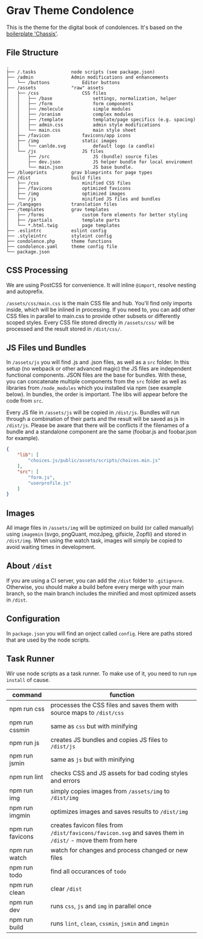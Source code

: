 # Grav Theme Condolence

This is the theme for the digital book of condolences. It's based on the [boilerplate 'Chassis'](https://github.com/bitstarr/grav-theme-chassis).

## File Structure

````
.
├── /.tasks             node scripts (see package.json)
├── /admin              Admin modifications and enhancements
│   └── /buttons            Editor buttons
├── /assets             "raw" assets
│   ├── /css                CSS files
│   │   ├── /base               settings, normalization, helper
│   │   ├── /form               form components
│   │   ├── /molecule           simple modules
│   │   ├── /oranism            complex modules
│   │   ├── /template           template/page specifics (e.g. spacing)
│   │   ├── admin.css           admin style modifications
│   │   └── main.css            main style sheet
│   ├── /favicon            favicons/app icons
│   ├── /img                static images
│   │   └── canlde.svg          default logo (a candle)
│   └── /js                 JS files
│       ├── /src                JS (bundle) source files
│       ├── dev.json            JS helper bundle for local enviroment
│       └── main.json           JS base bundle.
├── /blueprints         grav blueprints for page types
├── /dist               build files
│   ├── /css                minified CSS files
│   ├── /favicons           optimized favicons
│   ├── /img                optimized images
│   └── /js                 minified JS files and bundles
├── /langages           translation files
├── /templates          grav templates
│   ├── /forms              custom form elements for better styling
│   ├── /partials           template parts
│   └── *.html.twig         page templates
├── .eslintrc           eslint config
├── .styleintrc         styleint config
├── condolence.php      theme functions
├── condolence.yaml     theme config file
└── package.json
````

## CSS Processing

We are using PostCSS for convenience. It will inline `@import`, resolve nesting and autoprefix.

`/assets/css/main.css` is the main CSS file and hub. You'll find only imports inside, which will be inlined in processing. If you need to, you can add other CSS files in parallel to main.css to provide other subsets or differently scoped styles. Every CSS file stored directly in `/assets/css/` will be processed and the result stored in `/dist/css/`.

## JS Files und Bundles

In ``/assets/js`` you will find .js and .json files, as well as a `src` folder. In this setup (no webpack or other advanced magic) the JS files are independent functional components. JSON files are the base for bundles. With these, you can concatenate multiple components from the `src` folder as well as libraries from `/node_modules` which you installed via npm (see example below). In bundles, the order is important. The libs will appear before the code from `src`.

Every JS file in ``/assets/js`` will be copied in ``/dist/js``. Bundles will run through a combination of their parts and the result will be saved as js in ``/dist/js``. Please be aware that there will be conflicts if the filenames of a bundle and a standalone component are the same (foobar.js and foobar.json for example).

````json
{
    "lib": [
        "choices.js/public/assets/scripts/choices.min.js"
    ],
    "src": [
        "form.js",
        "userprofile.js"
    ]
}
````

## Images

All image files in `/assets/img` will be optimized on build (or called manually) using `imagemin` (svgo, pngQuant, mozJpeg, gifsicle, Zopfli) and stored in `/dist/img`. When using the watch task, images will simply be copied to avoid waiting times in development.

## About `/dist`

If you are using a CI server, you can add the `/dist` folder to `.gitignore`. Otherwise, you should make a build before every merge with your main branch, so the main branch includes the minified and most optimized assets in `/dist`.

## Configuration

In `package.json` you will find an onject called `config`. Here are paths stored that are used by the node scripts.

## Task Runner

Wir use node scripts as a task runner. To make use of it, you need to run `npm install` of cause.

| command | function |
|---|---|
| npm run css | processes the CSS files and saves them with source maps to `/dist/css` |
| npm run cssmin | same as `css` but with minifying |
| npm run js | creates JS bundles and copies JS files to `/dist/js` |
| npm run jsmin | same as `js` but with minifying |
| npm run lint | checks CSS and JS assets for bad coding styles and errors |
| npm run img | simply copies images from `/assets/img` to `/dist/img` |
| npm run imgmin | optimizes images and saves results to `/dist/img` |
| npm run favicons | creates favicon files from `/dist/favicons/favicon.svg` and saves them in `/dist/` - move them from here |
| npm run watch | watch for changes and process changed or new files |
| npm run todo | find all occurances of `todo` |
| npm run clean | clear `/dist` |
| npm run dev | runs `css`, `js` and `img` in parallel once |
| npm run build | runs `lint`, `clean`, `cssmin`, `jsmin` and `imgmin` |